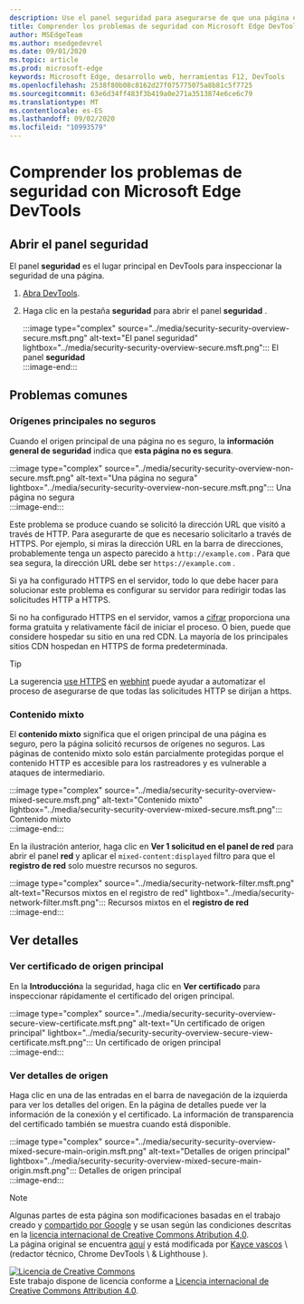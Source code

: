 ```yaml
---
description: Use el panel seguridad para asegurarse de que una página está totalmente protegida por HTTPS.
title: Comprender los problemas de seguridad con Microsoft Edge DevTools
author: MSEdgeTeam
ms.author: msedgedevrel
ms.date: 09/01/2020
ms.topic: article
ms.prod: microsoft-edge
keywords: Microsoft Edge, desarrollo web, herramientas F12, DevTools
ms.openlocfilehash: 2538f80b08c8162d27f075775075a8b81c5f7725
ms.sourcegitcommit: 63e6d34ff483f3b419a0e271a3513874e6ce6c79
ms.translationtype: MT
ms.contentlocale: es-ES
ms.lasthandoff: 09/02/2020
ms.locfileid: "10993579"
---
```

<!-- Copyright Kayce Basques 

   Licensed under the Apache License, Version 2.0 (the "License");
   you may not use this file except in compliance with the License.
   You may obtain a copy of the License at

       https://www.apache.org/licenses/LICENSE-2.0

   Unless required by applicable law or agreed to in writing, software
   distributed under the License is distributed on an "AS IS" BASIS,
   WITHOUT WARRANTIES OR CONDITIONS OF ANY KIND, either express or implied.
   See the License for the specific language governing permissions and
   limitations under the License.  -->  





# Comprender los problemas de seguridad con Microsoft Edge DevTools   

  

<!--Use the **Security** Panel in [Microsoft Edge DevTools][MicrosoftEdgeDevTools] to make sure HTTPS is properly implemented on a page.  See **Why HTTPS Matters** to learn why every website should be protected with HTTPS, even sites that do not handle sensitive user data.  -->  

<!--todo: add section when why-https is available -->  

## Abrir el panel seguridad   

El panel **seguridad** es el lugar principal en DevTools para inspeccionar la seguridad de una página.  

1.  [Abra DevTools][DevToolsOpen].  
1.  Haga clic en la pestaña **seguridad** para abrir el panel **seguridad** .  
    
    :::image type="complex" source="../media/security-security-overview-secure.msft.png" alt-text="El panel seguridad" lightbox="../media/security-security-overview-secure.msft.png":::
       El panel **seguridad**  
    :::image-end:::  
    
## Problemas comunes   

### Orígenes principales no seguros   

Cuando el origen principal de una página no es seguro, la **información general de seguridad** indica que **esta página no es segura**.  

:::image type="complex" source="../media/security-security-overview-non-secure.msft.png" alt-text="Una página no segura" lightbox="../media/security-security-overview-non-secure.msft.png":::
   Una página no segura  
:::image-end:::  

Este problema se produce cuando se solicitó la dirección URL que visitó a través de HTTP.  Para asegurarte de que es necesario solicitarlo a través de HTTPS.  Por ejemplo, si miras la dirección URL en la barra de direcciones, probablemente tenga un aspecto parecido a `http://example.com` .  Para que sea segura, la dirección URL debe ser `https://example.com` .  

Si ya ha configurado HTTPS en el servidor, todo lo que debe hacer para solucionar este problema es configurar su servidor para redirigir todas las solicitudes HTTP a HTTPS.  

Si no ha configurado HTTPS en el servidor, vamos a [cifrar][LetsEncrypt] proporciona una forma gratuita y relativamente fácil de iniciar el proceso.  O bien, puede que considere hospedar su sitio en una red CDN.  La mayoría de los principales sitios CDN hospedan en HTTPS de forma predeterminada.  

> [!TIP]
> La sugerencia [use HTTPS][WebhintUseHttps] en [webhint][Webhint] puede ayudar a automatizar el proceso de asegurarse de que todas las solicitudes HTTP se dirijan a https.  

### Contenido mixto   

El **contenido mixto** significa que el origen principal de una página es seguro, pero la página solicitó recursos de orígenes no seguros.  Las páginas de contenido mixto solo están parcialmente protegidas porque el contenido HTTP es accesible para los rastreadores y es vulnerable a ataques de intermediario.  

:::image type="complex" source="../media/security-security-overview-mixed-secure.msft.png" alt-text="Contenido mixto" lightbox="../media/security-security-overview-mixed-secure.msft.png":::
   Contenido mixto  
:::image-end:::  

En la ilustración anterior, haga clic en **Ver 1 solicitud en el panel de red** para abrir el panel **red** y aplicar el `mixed-content:displayed` filtro para que el **registro de red** solo muestre recursos no seguros.  

:::image type="complex" source="../media/security-network-filter.msft.png" alt-text="Recursos mixtos en el registro de red" lightbox="../media/security-network-filter.msft.png":::
   Recursos mixtos en el **registro de red**  
:::image-end:::  

## Ver detalles   

### Ver certificado de origen principal   

En la **Introducción**a la seguridad, haga clic en **Ver certificado** para inspeccionar rápidamente el certificado del origen principal.  

:::image type="complex" source="../media/security-security-overview-secure-view-certificate.msft.png" alt-text="Un certificado de origen principal" lightbox="../media/security-security-overview-secure-view-certificate.msft.png":::
   Un certificado de origen principal  
:::image-end:::  

### Ver detalles de origen   

Haga clic en una de las entradas en el barra de navegación de la izquierda para ver los detalles del origen.  En la página de detalles puede ver la información de la conexión y el certificado.  La información de transparencia del certificado también se muestra cuando está disponible.  

:::image type="complex" source="../media/security-security-overview-mixed-secure-main-origin.msft.png" alt-text="Detalles de origen principal" lightbox="../media/security-security-overview-mixed-secure-main-origin.msft.png":::
   Detalles de origen principal  
:::image-end:::  

<!--  
 


-->  

<!-- links -->  

[MicrosoftEdgeDevTools]: ../../devtools-guide-chromium.md "Herramientas para desarrolladores de Microsoft Edge (cromo) | Microsoft docs"  
[DevToolsOpen]: ../open.md "Abrir Microsoft Edge DevTools | Microsoft docs"  


[LetsEncrypt]: https://letsencrypt.org "Vamos a cifrar los certificados SSL/TLS sin cifrar"  

[Webhint]: https://webhint.io "sugerencia"  
[WebhintUseHttps]: https://webhint.io/docs/user-guide/hints/hint-https-only "Usar HTTPS | documentación de webhint"  

<!--[mixed]: /web/fundamentals/security/prevent-mixed-content/what-is-mixed-content ""  -->

> [!NOTE]
> Algunas partes de esta página son modificaciones basadas en el trabajo creado y [compartido por Google][GoogleSitePolicies] y se usan según las condiciones descritas en la [licencia internacional de Creative Commons Atribution 4,0][CCA4IL].  
> La página original se encuentra [aquí](https://developers.google.com/web/tools/chrome-devtools/security/index) y está modificada por [Kayce vascos][KayceBasques] \ (redactor técnico, Chrome DevTools \ & Lighthouse \).  

[![Licencia de Creative Commons][CCby4Image]][CCA4IL]  
Este trabajo dispone de licencia conforme a [Licencia internacional de Creative Commons Attribution 4.0][CCA4IL].  

[CCA4IL]: https://creativecommons.org/licenses/by/4.0  
[CCby4Image]: https://i.creativecommons.org/l/by/4.0/88x31.png  
[GoogleSitePolicies]: https://developers.google.com/terms/site-policies  
[KayceBasques]: https://developers.google.com/web/resources/contributors/kaycebasques  
